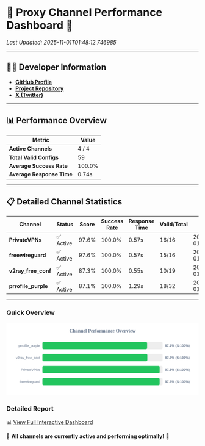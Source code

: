 # 🌟 Proxy Channel Performance Dashboard 🌟

_Last Updated: 2025-11-01T01:48:12.746985_

---

## 👩‍💻 Developer Information

- **[GitHub Profile](https://github.com/4n0nymou3)**  
- **[Project Repository](https://github.com/4n0nymou3/multi-proxy-config-fetcher)**  
- **[X (Twitter)](https://x.com/4n0nymou3)**  

---

## 📊 Performance Overview

| Metric                | Value       |
|-----------------------|-------------|
| **Active Channels**   | 4 / 4       |
| **Total Valid Configs** | 59          |
| **Average Success Rate** | 100.0%      |
| **Average Response Time** | 0.74s       |

---

## 📋 Detailed Channel Statistics

| Channel          | Status     | Score  | Success Rate | Response Time | Valid/Total | Last Success               |
|------------------|------------|--------|--------------|---------------|-------------|----------------------------|
| **PrivateVPNs**  | ✅ Active  | 97.6%  | 100.0% | 0.57s         | 16/16       | 2025-11-01T01:48:12.149557 |
| **freewireguard**  | ✅ Active  | 97.6%  | 100.0% | 0.57s         | 15/16       | 2025-11-01T01:48:12.745173 |
| **v2ray_free_conf**  | ✅ Active  | 87.3%  | 100.0% | 0.55s         | 10/19       | 2025-11-01T01:48:11.543870 |
| **prrofile_purple**  | ✅ Active  | 87.1%  | 100.0% | 1.29s         | 18/32       | 2025-11-01T01:48:10.935126 |

---

### Quick Overview
<div align="center">
  <a href="https://raw.githubusercontent.com/nullluser/NullRepo/refs/heads/main/assets/channel_stats_chart.svg">
    <img src="https://raw.githubusercontent.com/nullluser/NullRepo/refs/heads/main/assets/channel_stats_chart.svg" alt="Source Performance Statistics" width="800">
  </a>
</div>

### Detailed Report
📊 [View Full Interactive Dashboard](https://htmlpreview.github.io/?https://github.com/nullluser/NullRepo/blob/main/assets/performance_report.html)

🎉 **All channels are currently active and performing optimally!** 🎉
